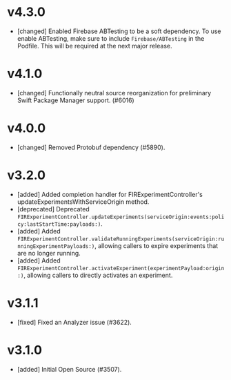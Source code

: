# v4.3.0
- [changed] Enabled Firebase ABTesting to be a soft dependency. To use enable ABTesting,
  make sure to include `Firebase/ABTesting` in the Podfile. This will be required at the next
  major release.

# v4.1.0
- [changed] Functionally neutral source reorganization for preliminary Swift Package Manager support. (#6016)

# v4.0.0
- [changed] Removed Protobuf dependency (#5890).

# v3.2.0
- [added] Added completion handler for FIRExperimentController's updateExperimentsWithServiceOrigin method.
- [deprecated] Deprecated `FIRExperimentController.updateExperiments(serviceOrigin:events:policy:lastStartTime:payloads:)`.
- [added] Added `FIRExperimentController.validateRunningExperiments(serviceOrigin:runningExperimentPayloads:)`, allowing callers to expire experiments that are no longer running.
- [added] Added `FIRExperimentController.activateExperiment(experimentPayload:origin:)`, allowing callers to directly activates an experiment.

# v3.1.1
- [fixed] Fixed an Analyzer issue (#3622).

# v3.1.0
- [added] Initial Open Source (#3507).
